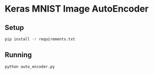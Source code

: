 # Keras MNIST Image AutoEncoder

## Setup

```bash
pip install -r requirements.txt
```

## Running

```bash
python auto_encoder.py
```
